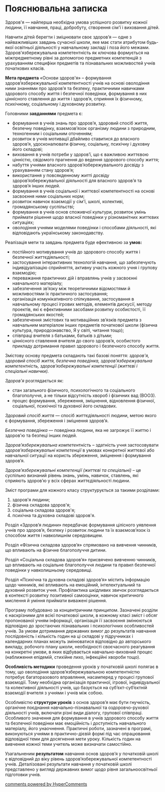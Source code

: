 <div id="hypercomments_widget" class="js-hypercomments-widget invisible"></div>

Пояснювальна записка
=============================================

<p>Здоров'я — найперша необхідна умова успішного розвитку кожної людини, її навчання, праці, добробуту, створення сім'ї і виховання дітей.</p> 
<p>Навчити дітей берегти і зміцнювати своє здоров’я — одне з найважливіших завдань сучасної школи, яке має стати атрибутом будь-якої освітньої діяльності у навчальному закладі і поза його межами. Здоров'язбережувальна компетентність як ключова формується на міжпредметному рівні за допомогою предметних компетенцій з урахуванням специфіки предметів та пізнавальних можливостей учнів початкових класів.
</p>
<p><b>Мета предмета</b> «Основи здоров'я» – формування здоров’язбережувальної компетентності учнів на основі оволодіння ними знаннями про здоров’я та безпеку, практичними навичками здорового способу життя і безпечної поведінки, формування в них ціннісного ставлення до життя і здоров’я, сприяння їх фізичному, психічному, соціальному і духовному розвитку. 
</p>
<p>Головними <b>завданнями</b> предмета є:
<ul>
<li>формування в учнів знань про здоров’я, здоровий спосіб життя, безпечну поведінку, взаємозв’язок організму людини з природним, техногенним і соціальним оточенням;</li>
<li>розвиток в учнів мотивації дбайливо ставитися до власного здоров’я, удосконалювати фізичну, соціальну, психічну і духовну його складові;</li>
<li>виховання в учнів потреби у здоров’ї, що є важливою життєвою цінністю, свідомого прагнення до ведення здорового способу життя; </li>
<li>набуття учнями власного здоров’язбережувального досвіду з урахуванням стану здоров’я;</li>
<li>використання у повсякденному житті досвіду здоров’язбережувальної діяльності для власного здоров’я та здоров’я інших людей.</li>
<li>формування в учнів соціальної і життєвої компетентності на основі  засвоєння ними соціальних норм;</li>
<li>розвиток навичок взаємодії у сім'ї, школі, колективі, громадянському суспільстві;  </li>
<li>формування в учнів основ споживчої культури, розвиток умінь приймати рішення щодо власної поведінки у різноманітних життєвих ситуаціях;</li>
<li>оволодіння учнями моделями поведінки і способами діяльності, які відповідають українському законодавству.</li>
</ul>
</p>
<p>Реалізація мети та завдань предмета буде ефективною за <b>умов:</b>
<ul>
<li>постійного мотивування учнів до здорового способу життя і безпечної життєдіяльності;</li>
<li>застосування інтерактивних технологій навчання, що забезпечують індивідуалізацію сприйняття, активну участь кожного учня і групову взаємодію;</li>
<li>переважання практичних дій і вправлянь учнів у засвоєнні навчального матеріалу;</li>
<li>забезпечення зв’язку між теоретичними відомостями й можливостями їх практичного застосування; </li>
<li>організація комунікативного спілкування, застосування в навчальному процесі ігрових методів, елементів дискусії, методу проектів, які є ефективними засобами розвитку особистості, її громадянських якостей;</li>
<li>забезпечення змістових та мотиваційних зв’язків предмета з навчальним матеріалом інших предметів початкової школи (фізична культура, природознавство, Я у світі, читання тощо);</li>
<li>співпраці вчителя з батьками, батьків з дітьми;</li>
<li>ціннісного ставлення вчителя до свого здоров’я, особистого прикладу дотримання правил здорового і безпечного способу життя.</li>
</ul>
</li>
<p>Змістову основу предмета складають такі базові поняття: <i>здоров'я, здоровий спосіб життя, безпечна поведінка, здоров’язбережувальна компетентність, здоров’язбережувальні компетенції (життєві і спеціальні навички).</i>
</p>
<p><i>Здоров'я</i> розглядається як:
<ul>
<li>стан загального фізичного, психологічного та соціального благополуччя, а не тільки відсутність хвороб і фізичних вад (ВООЗ).</li>
<li>процес формування, збереження, зміцнення, відновлення фізичної, соціальної, психічної та духовної його складових.</li>
</ul>
</p>
<p><i>Здоровий спосіб життя</i> — спосіб життєдіяльності людини, метою якого є формування, збереження і зміцнення здоров’я.
</p>
<p><i>Безпечна поведінка</i> — поведінка людини, яка не загрожує її життю і здоров'ю та безпеці інших людей.
</p>
<p><i>Здоров’язбережувальна компетентність</i> – здатність учня застосовувати <i>здоров’язбережувальні компетенції</i> в умовах конкретної життєвої або навчальної ситуації на користь збереження, зміцнення і формування здоров’я. 
</p>
<p><i>Здоров’язбережувальні компетенції (життєві та спеціальні)</i> – це суспільно визнаний рівень знань, умінь, навичок, ставлень, які сприяють здоров’ю у всіх сферах життєдіяльності людини.
</p>
<p>Зміст програми для кожного класу структурується за такими розділами: 
<ol>
<li>здоров'я людини; </li>
<li>фізична складова здоров'я; </li>
<li>соціальна складова здоров'я; </li>
<li>психічна та духовна складові здоров'я.</li>
</ol>
</p>
<p>Розділ «Здоров’я людини» передбачає формування цілісного уявлення учнів про здоров’я, безпеку і розвиток людини та їх взаємозв’язок із способом життя і навколишнім середовищем.
</p>
<p>Розділ «Фізична складова здоров’я» спрямовано на вивчення чинників, що впливають на фізичне благополуччя дитини.
</p>
<p>Розділ «Соціальна складова здоров’я» присвячено вивченню чинників, що впливають на соціальне благополуччя людини та правил безпечної поведінки у навколишньому середовищі. 
</p>
<p>Розділ «Психічна та духовна складові здоров’я» містить інформацію щодо чинників, які впливають на емоційний, інтелектуальний та духовний розвиток учня. Профілактика шкідливих звичок розглядається в контексті розвитку позитивної самооцінки, навичок критичного мислення й уміння приймати виважені рішення.
</p>
<p>Програму побудовано за концентричним принципом. Зазначені розділи є наскрізними для всієї початкової школи, в кожному класі зміст і обсяг пропонованої учням інформації, організація її засвоєння змінюються відповідно до зростаючих пізнавальних і психологічних особливостей учнів. За умови дотримання державних вимог до результатів навчання послідовність і кількість годин на ці складові у підручниках і календарних планах можуть змінюватися відповідно до авторського викладу, робочого плану школи, необхідності своєчасного реагування на конкретні умови, в яких відбувається навчально-виховний процес (наближення епідемій, стихійне лихо, інфекційні хвороби тощо).
</p>
<p><b>Особливість методики</b> проведення уроків у початковій школі полягає в тому, що оволодіння здоров’язбережувальною компетентністю потребує багаторазового вправляння, насамперед у процесі групової взаємодії. Тому необхідна організація практичної, ігрової, індивідуальної та колективної діяльності учнів, що базується на суб’єкт-суб’єктній взаємодії вчителя з учнями і учнів між собою.
</p>
<p>Особливістю <b>структури уроків</b> з основ здоров’я має бути гнучкість, органічне поєднання навчально-пізнавальної та оздоровчо-рухової діяльності учнів, включати різні види діалогу, групової співпраці. Особливого значення для формування в учнів здорового способу життя та безпечної поведінки має емоційність і доступність навчального матеріалу, його унаочнення. Практичні роботи, зазначені в програмі, виконуються учнями в практично-дієвій формі під час опрацювання відповідної теми для досягнення мети уроку. Кількість годин на вивчення кожної теми учитель може визначати самостійно.
</p>
<p>Узагальненим <b>результатом</b> навчання основ здоров’я у початковій школі є відповідний до віку рівень здоров’язбережувальної компетентності учнів. Деталізовані результати навчання у початковій школі представлено у вигляді державних вимог щодо рівня загальноосвітньої підготовки учнів.
</p>

<div class="js-hypercomments-container">
<a href="http://hypercomments.com" class="hc-link" title="comments widget">comments powered by HyperComments</a>
</div>